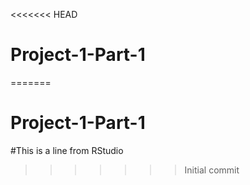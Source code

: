 <<<<<<< HEAD
# Project-1-Part-1
=======
# Project-1-Part-1

#This is a line from RStudio
>>>>>>> Initial commit